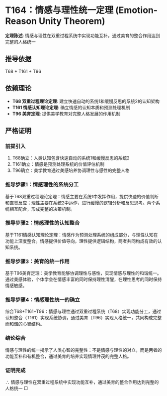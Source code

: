 # T164：情感与理性统一定理 (Emotion-Reason Unity Theorem)

**定理陈述**: 情感与理性在双重过程系统中实现功能互补，通过美育的整合作用达到完整的人格统一

## 推导依据
T68 + T161 + T96

## 依赖理论
- **T68 双重过程理论定理**: 建立快速自动的系统1和缓慢反思的系统2的认知架构
- **T161 情感认知理论定理**: 确立情感的认知本质和预测处理机制
- **T96 美育定理**: 提供美学教育对完整人格发展的作用机制

## 严格证明

### 前提引入
1. T68确立：人类认知包含快速自动的系统1和缓慢反思的系统2
2. T161确立：情感是预测处理系统的价值评估机制
3. T96确立：美学教育通过美感培养协调理性与感性的完整人格

### 推导步骤1：情感理性的系统分工
基于T68双重过程理论定理：情感主要在系统1中发挥作用，提供快速的价值判断和直觉反应；理性主要在系统2中运作，进行缓慢的逻辑分析和反思思考。两个系统相互配合，形成完整的决策机制。

### 推导步骤2：情感理性的认知整合
基于T161情感认知理论定理：情感作为预测处理系统的组成部分，与理性认知在功能上深度整合。情感提供价值导向，理性提供逻辑结构，两者共同构成有效的认知系统。

### 推导步骤3：美育的统一作用
基于T96美育定理：美学教育能够协调理性与感性，实现情感与理性的和谐统一。通过美感体验，个体学会在情感丰富的同时保持理性清醒，在理性思考的同时保持情感敏感。

### 推导步骤4：情感理性统一的确立
综合T68+T161+T96：情感与理性通过双重过程系统（T68）实现功能分工，通过认知整合（T161）实现系统协调，通过美育（T96）实现人格统一，共同构成完整而和谐的心智结构。

### 结论综合
情感与理性的统一揭示了人类心智的完整性：不是情感与理性的对立，而是两者的功能互补和有机整合，通过美育的培养实现情理并茂的完整人格。

### 证明完成
∴ 情感与理性在双重过程系统中实现功能互补，通过美育的整合作用达到完整的人格统一 □